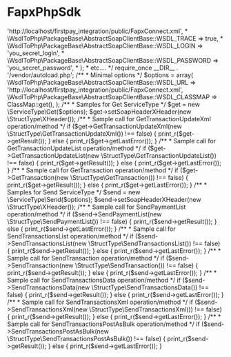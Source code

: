 # FapxPhpSdk
<?php
/**
 * This file aims to show you how to use this generated package.
 * In addition, the goal is to show which methods are available and the fist needed parameter(s)
 * You have to use an associative array such as:
 * - the key must be a constant beginning with WSDL_ from AbstractSoapClientbase class each generated ServiceType class extends this class
 * - the value must be the corresponding key value (each option matches a {@link http://www.php.net/manual/en/soapclient.soapclient.php} option)
 * $options = array(
 * \WsdlToPhp\PackageBase\AbstractSoapClientBase::WSDL_URL => 'http://localhost/firstpay_integration/public/FapxConnect.xml',
 * \WsdlToPhp\PackageBase\AbstractSoapClientBase::WSDL_TRACE => true,
 * \WsdlToPhp\PackageBase\AbstractSoapClientBase::WSDL_LOGIN => 'you_secret_login',
 * \WsdlToPhp\PackageBase\AbstractSoapClientBase::WSDL_PASSWORD => 'you_secret_password',
 * );
 * etc....
 */
require_once __DIR__ . '/vendor/autoload.php';
/**
 * Minimal options
 */
$options = array(
    \WsdlToPhp\PackageBase\AbstractSoapClientBase::WSDL_URL => 'http://localhost/firstpay_integration/public/FapxConnect.xml',
    \WsdlToPhp\PackageBase\AbstractSoapClientBase::WSDL_CLASSMAP => ClassMap::get(),
);
/**
 * Samples for Get ServiceType
 */
$get = new \ServiceType\Get($options);
$get->setSoapHeaderXHeader(new \StructType\XHeader());
/**
 * Sample call for GetTransactionUpdateXml operation/method
 */
if ($get->GetTransactionUpdateXml(new \StructType\GetTransactionUpdateXml()) !== false) {
    print_r($get->getResult());
} else {
    print_r($get->getLastError());
}
/**
 * Sample call for GetTransactionUpdateList operation/method
 */
if ($get->GetTransactionUpdateList(new \StructType\GetTransactionUpdateList()) !== false) {
    print_r($get->getResult());
} else {
    print_r($get->getLastError());
}
/**
 * Sample call for GetTransaction operation/method
 */
if ($get->GetTransaction(new \StructType\GetTransaction()) !== false) {
    print_r($get->getResult());
} else {
    print_r($get->getLastError());
}
/**
 * Samples for Send ServiceType
 */
$send = new \ServiceType\Send($options);
$send->setSoapHeaderXHeader(new \StructType\XHeader());
/**
 * Sample call for SendPaymentList operation/method
 */
if ($send->SendPaymentList(new \StructType\SendPaymentList()) !== false) {
    print_r($send->getResult());
} else {
    print_r($send->getLastError());
}
/**
 * Sample call for SendTransactionsList operation/method
 */
if ($send->SendTransactionsList(new \StructType\SendTransactionsList()) !== false) {
    print_r($send->getResult());
} else {
    print_r($send->getLastError());
}
/**
 * Sample call for SendTransaction operation/method
 */
if ($send->SendTransaction(new \StructType\SendTransaction()) !== false) {
    print_r($send->getResult());
} else {
    print_r($send->getLastError());
}
/**
 * Sample call for SendTransactionsData operation/method
 */
if ($send->SendTransactionsData(new \StructType\SendTransactionsData()) !== false) {
    print_r($send->getResult());
} else {
    print_r($send->getLastError());
}
/**
 * Sample call for SendTransactionsXml operation/method
 */
if ($send->SendTransactionsXml(new \StructType\SendTransactionsXml()) !== false) {
    print_r($send->getResult());
} else {
    print_r($send->getLastError());
}
/**
 * Sample call for SendTransactionsPostAsBulk operation/method
 */
if ($send->SendTransactionsPostAsBulk(new \StructType\SendTransactionsPostAsBulk()) !== false) {
    print_r($send->getResult());
} else {
    print_r($send->getLastError());
}
